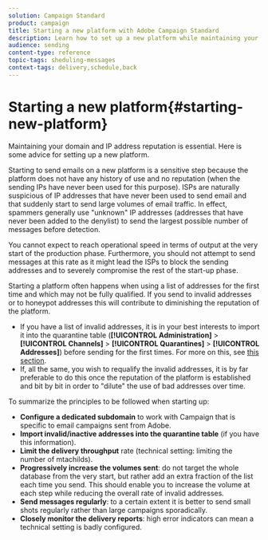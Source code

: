 ```yaml
---
solution: Campaign Standard
product: campaign
title: Starting a new platform with Adobe Campaign Standard
description: Learn how to set up a new platform while maintaining your domain and IP address reputation with Adobe Campaign Standard.
audience: sending
content-type: reference
topic-tags: sheduling-messages
context-tags: delivery,schedule,back
---
```


# Starting a new platform{#starting-new-platform}

Maintaining your domain and IP address reputation is essential. Here is some advice for setting up a new platform.

Starting to send emails on a new platform is a sensitive step because the platform does not have any history of use and no reputation (when the sending IPs have never been used for this purpose). ISPs are naturally suspicious of IP addresses that have never been used to send email and that suddenly start to send large volumes of email traffic. In effect, spammers generally use "unknown" IP addresses (addresses that have never been added to the denylist) to send the largest possible number of messages before detection.

You cannot expect to reach operational speed in terms of output at the very start of the production phase. Furthermore, you should not attempt to send messages at this rate as it might lead the ISPs to block the sending addresses and to severely compromise the rest of the start-up phase.

Starting a platform often happens when using a list of addresses for the first time and which may not be fully qualified. If you send to invalid addresses or to honeypot addresses this will contribute to diminishing the reputation of the platform.
* If you have a list of invalid addresses, it is in your best interests to import it into the quarantine table (**[!UICONTROL Administration]** > **[!UICONTROL Channels]** > **[!UICONTROL Quarantines]** > **[!UICONTROL Addresses]**) before sending for the first times. For more on this, see [this section](../../sending/using/understanding-quarantine-management.md#identifying-quarantined-addresses-for-the-entire-platform).
* If, all the same, you wish to requalify the invalid addresses, it is by far preferable to do this once the reputation of the platform is established and bit by bit in order to "dilute" the use of bad addresses over time.

To summarize the principles to be followed when starting up:
* **Configure a dedicated subdomain** to work with Campaign that is specific to email campaigns sent from Adobe.
* **Import invalid/inactive addresses into the quarantine table** (if you have this information).
* **Limit the delivery throughput** rate (technical setting: limiting the number of mtachilds).
* **Progressively increase the volumes sent**: do not target the whole database from the very start, but rather add an extra fraction of the list each time you send. This should enable you to increase the volume at each step while reducing the overall rate of invalid addresses.
* **Send messages regularly**: to a certain extent it is better to send small shots regularly rather than large campaigns sporadically.
* **Closely monitor the delivery reports**: high error indicators can mean a technical setting is badly configured.
